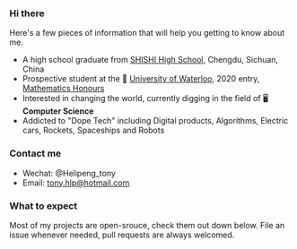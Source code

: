 ### Hi there
Here's a few pieces of information that will help you getting to know about me.
+ A high school graduate from [SHISHI High School](http://cdshishi.net), Chengdu, Sichuan, China
+ Prospective student at the 🏫 [University of Waterloo](https://uwaterloo.ca), 2020 entry, [Mathematics Honours](https://uwaterloo.ca/future-students/programs/mathematics)
+ Interested in changing the world, currently digging in the field of 🖥 **Computer Science**
+ Addicted to "Dope Tech" including Digital products, Algorithms, Electric cars, Rockets, Spaceships and Robots

### Contact me
+ Wechat: @Helipeng_tony
+ Email: tony.hlp@hotmail.com

### What to expect
Most of my projects are open-srouce, check them out down below. File an issue whenever needed, pull requests are always welcomed.
